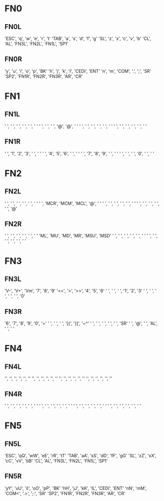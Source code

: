 # FN0
## FN0L
'ESC',		'q',		'w',		'e',		'r',		't'
'TAB',		'a',		's',		'd',		'f',		'g'
'SL',		'z',		'x',		'c',		'v',		'b'
'CL',		'AL',		'FN3L',		'FN2L',		'FN1L',		'SP1'
## FN0R
'y',		'u',		'i',		'o',		'p',		'BK'
'h',		'j',		'k',		'l',		'CEDI',		'ENT'
'n',		'm',		'COM',		'.',		';',		'SR'
'SP2',		'FN1R',		'FN2R',		'FN3R',		'AR',		'CR'

# FN1
## FN1L
' ',		' ',		' ',		' ',		' ',		' '
' ',		' ',		' ',		'@',		'@',		' '
' ',		' ',		' ',		' ',		' ',		' '
' ',		' ',		' ',		' ',		' ',		' '
## FN1R
' ',		'1',		'2',		'3',		' ',		' '
' ',		'4',		'5',		'6',		' ',		' '
' ',		'7',		'8',		'9',		' ',		' '
' ',		' ',		' ',		'0',		' ',		' '

# FN2
## FN2L
' ',		' ',		' ',		' ',		' ',		' '
' ',		'MCR',		'MCM',		'MCL',		'@',		' '
' ',		' ',		' ',		' ',		' ',		' '
' ',		' ',		' ',		' ',		' ',		'@'
## FN2R
' ',		' ',		' ',		' ',		' ',		' '
'ML',		'MU',		'MD',		'MR',		'MSU',		'MSD'
' ',		' ',		' ',		' ',		' ',		' '
' ',		' ',		' ',		' ',		' ',		' '

# FN3
## FN3L
'V-',		'V+',		'Vm',		'7',		'8',		'9'
'<<',		'>',		'>>',		'4',		'5',		'6'
' ',		' ',		' ',		'1',		'2',		'3'
' ',		' ',		' ',		' ',		' ',		'0'
## FN3R
'6',		'7',		'8',		'9',		'0',		'='
' ',		' ',		' ',		'[{',		'}]',		'~^'
' ',		' ',		' ',		' ',		' ',		'SR'
' ',		'@',		' ',		'AL',		' ',		' '

# FN4
## FN4L
'',		'',		'',		'',		'',		''
'',		'',		'',		'',		'',		''
'',		'',		'',		'',		'',		''
'',		'',		'',		'',		'',		''
## FN4R
' ',		' ',		' ',		' ',		' ',		' '
' ',		' ',		' ',		' ',		' ',		' '
' ',		' ',		' ',		' ',		' ',		' '
' ',		' ',		' ',		' ',		' ',		' '

# FN5
## FN5L
'ESC',		'qQ',		'wW',		'eE',		'rR',		'tT'
'TAB',		'aA',		'sS',		'dD',		'fF',		'gG'
'SL',		'zZ',		'xX',		'cC',		'vV',		'bB'
'CL',		'AL',		'FN3L',		'FN2L',		'FN1L',		'SP1'
## FN5R
'yY',		'uU',		'iI',		'oO',		'pP',		'BK'
'hH',		'jJ',		'kK',		'lL',		'CEDI',		'ENT'
'nN',		'mM',		'COM<',		'.>',		';:',		'SR'
'SP2',		'FN1R',		'FN2R',		'FN3R',		'AR',		'CR'

